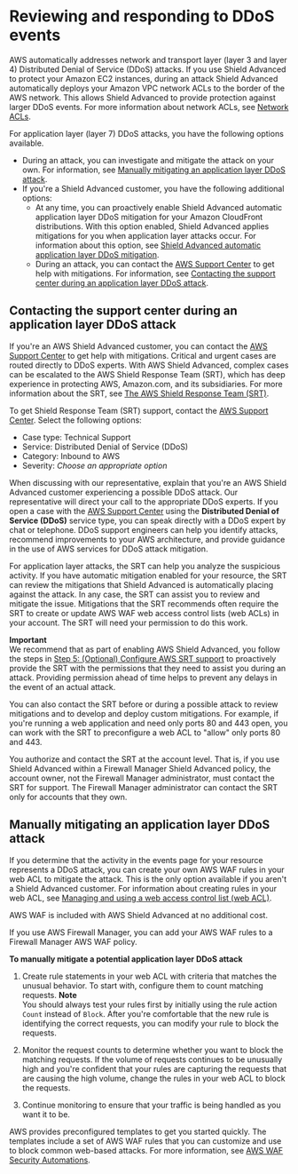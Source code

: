 # Reviewing and responding to DDoS events<a name="ddos-responding"></a>

AWS automatically addresses network and transport layer \(layer 3 and layer 4\) Distributed Denial of Service \(DDoS\) attacks\. If you use Shield Advanced to protect your Amazon EC2 instances, during an attack Shield Advanced automatically deploys your Amazon VPC network ACLs to the border of the AWS network\. This allows Shield Advanced to provide protection against larger DDoS events\. For more information about network ACLs, see [Network ACLs](http://docs.aws.amazon.com/AmazonVPC/latest/UserGuide/VPC_ACLs.html)\.

For application layer \(layer 7\) DDoS attacks, you have the following options available\. 
+ During an attack, you can investigate and mitigate the attack on your own\. For information, see [Manually mitigating an application layer DDoS attack](#ddos-responding-manual)\.
+ If you're a Shield Advanced customer, you have the following additional options:
  + At any time, you can proactively enable Shield Advanced automatic application layer DDoS mitigation for your Amazon CloudFront distributions\. With this option enabled, Shield Advanced applies mitigations for you when application layer attacks occur\. For information about this option, see [Shield Advanced automatic application layer DDoS mitigation](ddos-advanced-automatic-app-layer-response.md)\. 
  + During an attack, you can contact the [AWS Support Center](https://console.aws.amazon.com/support/home#/) to get help with mitigations\. For information, see [Contacting the support center during an application layer DDoS attack](#ddos-responding-contact-support)\.

## Contacting the support center during an application layer DDoS attack<a name="ddos-responding-contact-support"></a>

If you're an AWS Shield Advanced customer, you can contact the [AWS Support Center](https://console.aws.amazon.com/support/home#/) to get help with mitigations\. Critical and urgent cases are routed directly to DDoS experts\. With AWS Shield Advanced, complex cases can be escalated to the AWS Shield Response Team \(SRT\), which has deep experience in protecting AWS, Amazon\.com, and its subsidiaries\. For more information about the SRT, see [The AWS Shield Response Team \(SRT\)](ddos-drt.md)\.

To get Shield Response Team \(SRT\) support, contact the [AWS Support Center](https://console.aws.amazon.com/support/home#/)\. Select the following options:
+ Case type: Technical Support
+ Service: Distributed Denial of Service \(DDoS\)
+ Category: Inbound to AWS
+ Severity: *Choose an appropriate option*

When discussing with our representative, explain that you're an AWS Shield Advanced customer experiencing a possible DDoS attack\. Our representative will direct your call to the appropriate DDoS experts\. If you open a case with the [AWS Support Center](https://console.aws.amazon.com/support/home#/) using the **Distributed Denial of Service \(DDoS\)** service type, you can speak directly with a DDoS expert by chat or telephone\. DDoS support engineers can help you identify attacks, recommend improvements to your AWS architecture, and provide guidance in the use of AWS services for DDoS attack mitigation\.

For application layer attacks, the SRT can help you analyze the suspicious activity\. If you have automatic mitigation enabled for your resource, the SRT can review the mitigations that Shield Advanced is automatically placing against the attack\. In any case, the SRT can assist you to review and mitigate the issue\. Mitigations that the SRT recommends often require the SRT to create or update AWS WAF web access control lists \(web ACLs\) in your account\. The SRT will need your permission to do this work\. 

**Important**  
We recommend that as part of enabling AWS Shield Advanced, you follow the steps in [Step 5: \(Optional\) Configure AWS SRT support](authorize-DRT.md) to proactively provide the SRT with the permissions that they need to assist you during an attack\. Providing permission ahead of time helps to prevent any delays in the event of an actual attack\.

You can also contact the SRT before or during a possible attack to review mitigations and to develop and deploy custom mitigations\. For example, if you're running a web application and need only ports 80 and 443 open, you can work with the SRT to preconfigure a web ACL to "allow" only ports 80 and 443\.

You authorize and contact the SRT at the account level\. That is, if you use Shield Advanced within a Firewall Manager Shield Advanced policy, the account owner, not the Firewall Manager administrator, must contact the SRT for support\. The Firewall Manager administrator can contact the SRT only for accounts that they own\.

## Manually mitigating an application layer DDoS attack<a name="ddos-responding-manual"></a>

If you determine that the activity in the events page for your resource represents a DDoS attack, you can create your own AWS WAF rules in your web ACL to mitigate the attack\. This is the only option available if you aren't a Shield Advanced customer\. For information about creating rules in your web ACL, see [Managing and using a web access control list \(web ACL\)](web-acl.md)\.

AWS WAF is included with AWS Shield Advanced at no additional cost\. 

If you use AWS Firewall Manager, you can add your AWS WAF rules to a Firewall Manager AWS WAF policy\.<a name="mitigating-ddos-attack-procedure"></a>

**To manually mitigate a potential application layer DDoS attack**

1. Create rule statements in your web ACL with criteria that matches the unusual behavior\. To start with, configure them to count matching requests\.
**Note**  
You should always test your rules first by initially using the rule action `Count` instead of `Block`\. After you're comfortable that the new rule is identifying the correct requests, you can modify your rule to block the requests\.

1. Monitor the request counts to determine whether you want to block the matching requests\. If the volume of requests continues to be unusually high and you're confident that your rules are capturing the requests that are causing the high volume, change the rules in your web ACL to block the requests\.

1. Continue monitoring to ensure that your traffic is being handled as you want it to be\. 

AWS provides preconfigured templates to get you started quickly\. The templates include a set of AWS WAF rules that you can customize and use to block common web\-based attacks\. For more information, see [AWS WAF Security Automations](https://aws.amazon.com/solutions/aws-waf-security-automations/)\.